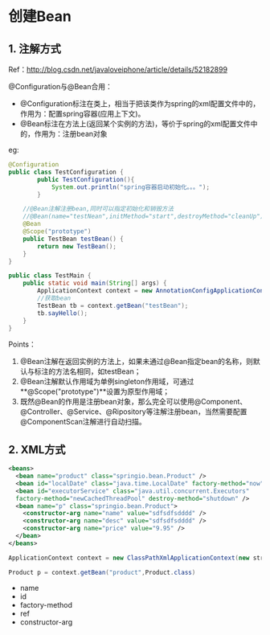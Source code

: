 # 创建Bean

## 1. 注解方式

Ref：http://blog.csdn.net/javaloveiphone/article/details/52182899

@Configuration与@Bean合用：
* @Configuration标注在类上，相当于把该类作为spring的xml配置文件中的<beans>，作用为：配置spring容器(应用上下文)。
* @Bean标注在方法上(返回某个实例的方法)，等价于spring的xml配置文件中的<bean>，作用为：注册bean对象

eg:

```java
@Configuration
public class TestConfiguration {
        public TestConfiguration(){
            System.out.println("spring容器启动初始化。。。");
        }

    //@Bean注解注册bean,同时可以指定初始化和销毁方法
    //@Bean(name="testNean",initMethod="start",destroyMethod="cleanUp")
    @Bean
    @Scope("prototype")
    public TestBean testBean() {
        return new TestBean();
    }
}

public class TestMain {
    public static void main(String[] args) {
        ApplicationContext context = new AnnotationConfigApplicationContext(TestConfiguration.class);
        //获取bean
        TestBean tb = context.getBean("testBean");
        tb.sayHello();
    }
}
```

Points：
1. @Bean注解在返回实例的方法上，如果未通过@Bean指定bean的名称，则默认与标注的方法名相同，如testBean；
2. @Bean注解默认作用域为单例singleton作用域，可通过**@Scope("prototype")**设置为原型作用域；
3. 既然@Bean的作用是注册bean对象，那么完全可以使用@Component、@Controller、@Service、@Ripository等注解注册bean，当然需要配置@ComponentScan注解进行自动扫描。


## 2. XML方式

```xml
<beans>
  <bean name="product" class="springio.bean.Product" />
  <bean id="localDate" class="java.time.LocalDate" factory-method="now" />
  <bean id="executorService" class="java.util.concurrent.Executors" 
  factory-method="newCachedThreadPool" destroy-method="shutdown" />
  <bean name="p" class="springio.bean.Product">
    <constructor-arg name="name" value="sdfsdfsdddd" />
    <constructor-arg name="desc" value="sdfsdfsdddd" />
    <constructor-arg name="price" value="9.95" />
  </bean>
</beans>
```

```java
ApplicationContext context = new ClassPathXmlApplicationContext(new string[]{ "config1.xml" });

Product p = context.getBean("product",Product.class)
```

* name 
* id 
* factory-method
* ref
* constructor-arg
